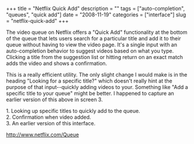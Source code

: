 +++
title = "Netflix Quick Add"
description = ""
tags = ["auto-completion", "queues", "quick add"]
date = "2008-11-19"
categories = ["interface"]
slug = "netflix-quick-add"
+++


<p>The video queue on Netflix offers a "Quick Add" functionality at the bottom of the queue that lets users search for a particular title and add it to their queue without having to view the video page. It's a single input with an auto-completion behavior to suggest videos based on what you type. Clicking a title from the suggestion list or hitting return on an exact match adds the video and shows a confirmation. </p>
<p>This is a really efficient utility. The only slight change I would make is in the heading "Looking for a specific title?" which doesn't really hint at the purpose of that input--quickly adding videos to your. Something like "Add a specific title to your queue" might be better. I happened to capture an earlier version of this above in screen 3.</p>
<div id="screens-full" class="clear"><div class="caption">1. Looking up specific titles to quickly add to the queue.</div><div class="fullimg clear"><a href="/media/interface/netflix-quick-add-1.png" class="group" rel="group" title="1. Looking up specific titles to quickly add to the queue."><img src="/media/interface/netflix-quick-add-1.png" alt="" class="img-responsive"></a></div></div><div id="screens-full" class="clear"><div class="caption">2. Confirmation when video added.</div><div class="fullimg clear"><a href="/media/interface/netflix-quick-add-2.png" class="group" rel="group" title="2. Confirmation when video added."><img src="/media/interface/netflix-quick-add-2.png" alt="" class="img-responsive"></a></div></div><div id="screens-full" class="clear"><div class="caption">3. An earlier version of this interface.</div><div class="fullimg clear"><a href="/media/interface/netflix-quick-add-3.png" class="group" rel="group" title="3. An earlier version of this interface."><img src="/media/interface/netflix-quick-add-3.png" alt="" class="img-responsive"></a></div></div>        
<p><a href="http://www.netflix.com/Queue">http://www.netflix.com/Queue</a></p>

